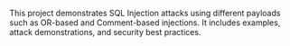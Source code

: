 This project demonstrates SQL Injection attacks using different payloads such as OR-based and Comment-based injections. It includes examples, attack demonstrations, and security best practices.
